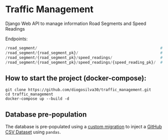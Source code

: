 # Traffic Management

Django Web API to manage information Road Segments and Speed Readings


Endpoints:
```python
/road_segment/                                                      #  GET (List all objects), POST methods.
/road_segment/{road_segment_pk}/                                    #  GET (List single object), PUT/PATCH (update), DELETE methods.
/road_segment/{road_segment_pk}/speed_readings/                     #  GET (List all object), POST methods.
/road_segment/{road_segment_pk}/speed_readings/{speed_reading_pk}/  #  GET (List single object), PUT/PATCH (update), DELETE methods.
```

## How to start the project (docker-compose):
```
git clone https://github.com/diogosilva30/traffic_management.git
cd traffic_management
docker-compose up --build -d
```

## Database pre-population
The database is pre-populated using a [custom migration](https://github.com/diogosilva30/traffic_management/blob/master/roads/migrations/0002_auto_20220528_1635.py) to inject a [GitHub CSV Dataset](https://raw.githubusercontent.com/Ubiwhere/traffic_speed/master/traffic_speed.csv) using `pandas`.

